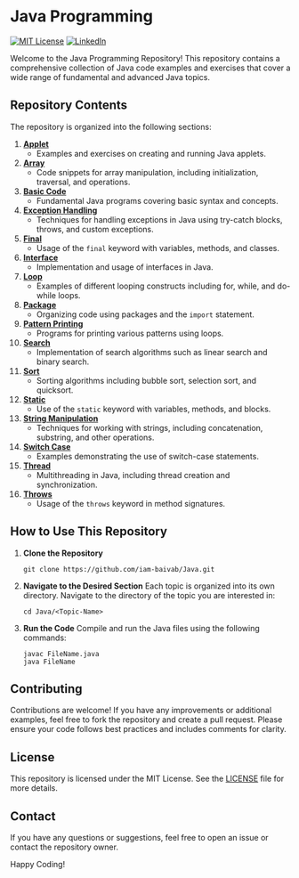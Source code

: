 # Java Programming
[![MIT License][license-shield]][license-url]
[![LinkedIn][linkedin-shield]][linkedin-url]

Welcome to the Java Programming Repository! This repository contains a comprehensive collection of Java code examples and exercises that cover a wide range of fundamental and advanced Java topics.

## Repository Contents

The repository is organized into the following sections:

1. **[Applet](https://github.com/iam-baivab/Java/tree/master/Applet)**
    - Examples and exercises on creating and running Java applets.
2. **[Array](https://github.com/iam-baivab/Java/tree/master/Array)**
    - Code snippets for array manipulation, including initialization, traversal, and operations.
3. **[Basic Code](https://github.com/iam-baivab/Java/tree/master/Basic%20Code)**
    - Fundamental Java programs covering basic syntax and concepts.
4. **[Exception Handling](https://github.com/iam-baivab/Java/tree/master/Exception%20Handling)**
    - Techniques for handling exceptions in Java using try-catch blocks, throws, and custom exceptions.
5. **[Final](https://github.com/iam-baivab/Java/tree/master/Final)**
    - Usage of the `final` keyword with variables, methods, and classes.
6. **[Interface](https://github.com/iam-baivab/Java/tree/master/Interface)**
    - Implementation and usage of interfaces in Java.
7. **[Loop](https://github.com/iam-baivab/Java/tree/master/Loop)**
    - Examples of different looping constructs including for, while, and do-while loops.
8. **[Package](https://github.com/iam-baivab/Java/tree/master/Package)**
    - Organizing code using packages and the `import` statement.
9. **[Pattern Printing](https://github.com/iam-baivab/Java/tree/master/Pattern%20Printing)**
    - Programs for printing various patterns using loops.
10. **[Search](https://github.com/iam-baivab/Java/tree/master/Search)**
    - Implementation of search algorithms such as linear search and binary search.
11. **[Sort](https://github.com/iam-baivab/Java/tree/master/Sort)**
    - Sorting algorithms including bubble sort, selection sort, and quicksort.
12. **[Static](https://github.com/iam-baivab/Java/tree/master/Static)**
    - Use of the `static` keyword with variables, methods, and blocks.
13. **[String Manipulation](https://github.com/iam-baivab/Java/tree/master/String%20Manipulation)**
    - Techniques for working with strings, including concatenation, substring, and other operations.
14. **[Switch Case](https://github.com/iam-baivab/Java/tree/master/Switch%20case)**
    - Examples demonstrating the use of switch-case statements.
15. **[Thread](https://github.com/iam-baivab/Java/tree/master/Thread)**
    - Multithreading in Java, including thread creation and synchronization.
16. **[Throws](https://github.com/iam-baivab/Java/tree/master/Throws)**
    - Usage of the `throws` keyword in method signatures.

## How to Use This Repository

1. **Clone the Repository**
    ```
    git clone https://github.com/iam-baivab/Java.git
    ```
2. **Navigate to the Desired Section**
    Each topic is organized into its own directory. Navigate to the directory of the topic you are interested in:
    ```
    cd Java/<Topic-Name>
    ```

3. **Run the Code**
    Compile and run the Java files using the following commands:
    ```
    javac FileName.java
    java FileName
    ```

## Contributing

Contributions are welcome! If you have any improvements or additional examples, feel free to fork the repository and create a pull request. Please ensure your code follows best practices and includes comments for clarity.

## License

This repository is licensed under the MIT License. See the [LICENSE](LICENSE) file for more details.

## Contact

If you have any questions or suggestions, feel free to open an issue or contact the repository owner.

Happy Coding!


[license-shield]: https://img.shields.io/badge/License-MIT-red.svg
[license-url]: https://github.com/iam-baivab/News-Scraping-using-BeautyfulSoup-Selenium-with-Django/blob/main/LICENSE
[linkedin-shield]: https://img.shields.io/badge/-LinkedIn-black.svg?style=flat&logo=linkedin&colorB=blue
[linkedin-url]: https://www.linkedin.com/in/baivabsarkar/